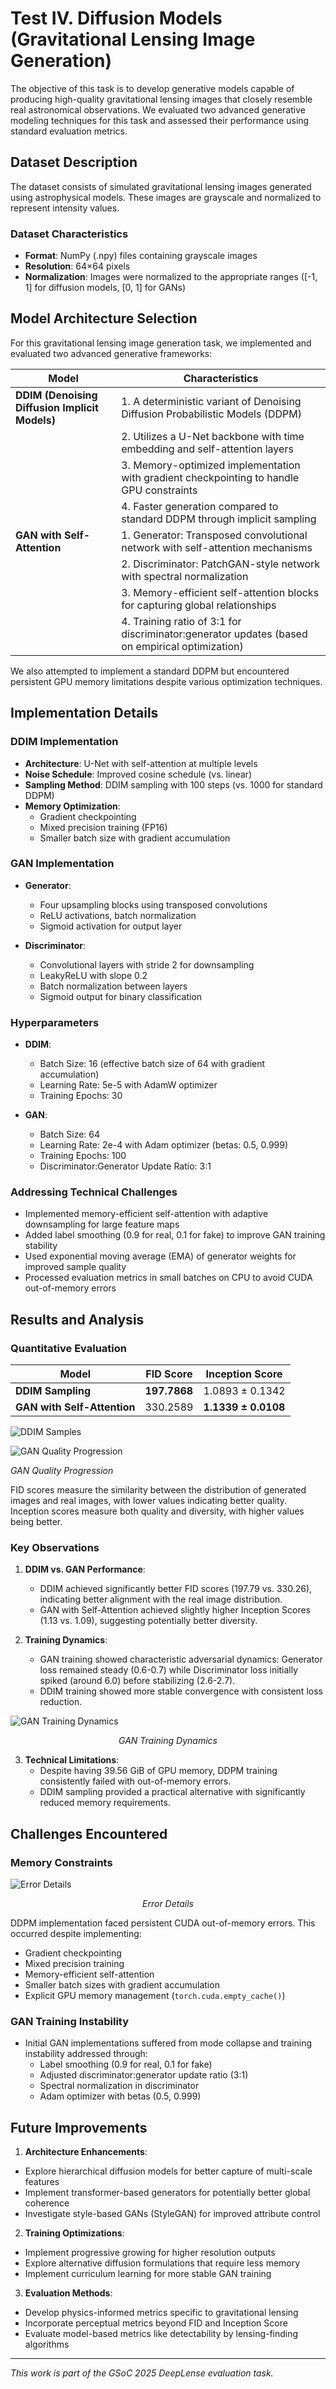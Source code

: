 # Test IV. Diffusion Models (Gravitational Lensing Image Generation)

The objective of this task is to develop generative models capable of producing high-quality gravitational lensing images that closely resemble real astronomical observations. We evaluated two advanced generative modeling techniques for this task and assessed their performance using standard evaluation metrics.

## Dataset Description

The dataset consists of simulated gravitational lensing images generated using astrophysical models. These images are grayscale and normalized to represent intensity values.

### Dataset Characteristics
- **Format**: NumPy (.npy) files containing grayscale images
- **Resolution**: 64×64 pixels
- **Normalization**: Images were normalized to the appropriate ranges ([-1, 1] for diffusion models, [0, 1] for GANs)

## Model Architecture Selection

For this gravitational lensing image generation task, we implemented and evaluated two advanced generative frameworks:

| Model | Characteristics |
|-------|-----------------|
| **DDIM (Denoising Diffusion Implicit Models)** | 1. A deterministic variant of Denoising Diffusion Probabilistic Models (DDPM) |
|        | 2. Utilizes a U-Net backbone with time embedding and self-attention layers |
|        | 3. Memory-optimized implementation with gradient checkpointing to handle GPU constraints |
|        | 4. Faster generation compared to standard DDPM through implicit sampling |
| **GAN with Self-Attention** | 1. Generator: Transposed convolutional network with self-attention mechanisms |
|        | 2. Discriminator: PatchGAN-style network with spectral normalization |
|        | 3. Memory-efficient self-attention blocks for capturing global relationships |
|        | 4. Training ratio of 3:1 for discriminator:generator updates (based on empirical optimization) |

We also attempted to implement a standard DDPM but encountered persistent GPU memory limitations despite various optimization techniques.

## Implementation Details

### DDIM Implementation
- **Architecture**: U-Net with self-attention at multiple levels
- **Noise Schedule**: Improved cosine schedule (vs. linear)
- **Sampling Method**: DDIM sampling with 100 steps (vs. 1000 for standard DDPM)
- **Memory Optimization**:
  - Gradient checkpointing
  - Mixed precision training (FP16)
  - Smaller batch size with gradient accumulation

### GAN Implementation
- **Generator**: 
  - Four upsampling blocks using transposed convolutions
  - ReLU activations, batch normalization
  - Sigmoid activation for output layer
  
- **Discriminator**:
  - Convolutional layers with stride 2 for downsampling
  - LeakyReLU with slope 0.2
  - Batch normalization between layers
  - Sigmoid output for binary classification

### Hyperparameters
- **DDIM**:
  - Batch Size: 16 (effective batch size of 64 with gradient accumulation)
  - Learning Rate: 5e-5 with AdamW optimizer
  - Training Epochs: 30
  
- **GAN**:
  - Batch Size: 64
  - Learning Rate: 2e-4 with Adam optimizer (betas: 0.5, 0.999)
  - Training Epochs: 100
  - Discriminator:Generator Update Ratio: 3:1

### Addressing Technical Challenges
- Implemented memory-efficient self-attention with adaptive downsampling for large feature maps
- Added label smoothing (0.9 for real, 0.1 for fake) to improve GAN training stability
- Used exponential moving average (EMA) of generator weights for improved sample quality
- Processed evaluation metrics in small batches on CPU to avoid CUDA out-of-memory errors

## Results and Analysis

### Quantitative Evaluation

| Model | FID Score | Inception Score |
|-------|-----------|-----------------|
| **DDIM Sampling** | **197.7868** | 1.0893 ± 0.1342 |
| **GAN with Self-Attention** | 330.2589 | **1.1339 ± 0.0108** |

![DDIM Samples](https://github.com/XAheli/DeepLense_ML4SCI-GSoC25/blob/main/Specific%20Test%20IV%20Diffusion%20Model/DDIM%20Diffusion/Images/DDIM%20Samples.png)

![GAN Quality Progression](https://github.com/XAheli/DeepLense_ML4SCI-GSoC25/blob/main/Specific%20Test%20IV%20Diffusion%20Model/GAN%20Self%20Attention/Images/quality_progression.gif)
<p align="left"><em>GAN Quality Progression</em></p>

FID scores measure the similarity between the distribution of generated images and real images, with lower values indicating better quality. Inception scores measure both quality and diversity, with higher values being better.

### Key Observations

1. **DDIM vs. GAN Performance**:
   - DDIM achieved significantly better FID scores (197.79 vs. 330.26), indicating better alignment with the real image distribution.
   - GAN with Self-Attention achieved slightly higher Inception Scores (1.13 vs. 1.09), suggesting potentially better diversity.

2. **Training Dynamics**:
   - GAN training showed characteristic adversarial dynamics: Generator loss remained steady (0.6-0.7) while Discriminator loss initially spiked (around 6.0) before stabilizing (2.6-2.7).
   - DDIM training showed more stable convergence with consistent loss reduction.

![GAN Training Dynamics](https://github.com/XAheli/DeepLense_ML4SCI-GSoC25/blob/main/Specific%20Test%20IV%20Diffusion%20Model/GAN%20Self%20Attention/Images/loss_curve.png)
<p align="center"><em>GAN Training Dynamics</em></p>

3. **Technical Limitations**:
   - Despite having 39.56 GiB of GPU memory, DDPM training consistently failed with out-of-memory errors.
   - DDIM sampling provided a practical alternative with significantly reduced memory requirements.

## Challenges Encountered

### Memory Constraints

![Error Details](https://github.com/XAheli/DeepLense_ML4SCI-GSoC25/blob/main/Specific%20Test%20IV%20Diffusion%20Model/DDIM%20Diffusion/Images/gpu%20limit%20error.png)
<p align="center"><em>Error Details</em></p>

DDPM implementation faced persistent CUDA out-of-memory errors. This occurred despite implementing:
   - Gradient checkpointing
   - Mixed precision training
   - Memory-efficient self-attention
   - Smaller batch sizes with gradient accumulation
   - Explicit GPU memory management (`torch.cuda.empty_cache()`)

### GAN Training Instability
- Initial GAN implementations suffered from mode collapse and training instability addressed through:
  - Label smoothing (0.9 for real, 0.1 for fake)
  - Adjusted discriminator:generator update ratio (3:1)
  - Spectral normalization in discriminator
  - Adam optimizer with betas (0.5, 0.999)

## Future Improvements

1. **Architecture Enhancements**:
 - Explore hierarchical diffusion models for better capture of multi-scale features
 - Implement transformer-based generators for potentially better global coherence
 - Investigate style-based GANs (StyleGAN) for improved attribute control

2. **Training Optimizations**:
 - Implement progressive growing for higher resolution outputs
 - Explore alternative diffusion formulations that require less memory
 - Implement curriculum learning for more stable GAN training

3. **Evaluation Methods**:
 - Develop physics-informed metrics specific to gravitational lensing
 - Incorporate perceptual metrics beyond FID and Inception Score
 - Evaluate model-based metrics like detectability by lensing-finding algorithms

---

*This work is part of the GSoC 2025 DeepLense evaluation task.*
